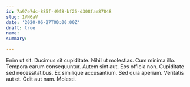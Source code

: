 ```yaml
---
id: 7a97e7dc-885f-49f8-bf25-d308fae87848
slug: 1VN6aV
date: '2020-06-27T00:00:00Z'
draft: true
name: 
summary: 

---
```


Enim ut sit. Ducimus sit cupiditate. Nihil ut molestias. Cum minima illo. Tempora earum consequuntur. Autem sint aut. Eos officia non. Cupiditate sed necessitatibus. Ex similique accusantium. Sed quia aperiam. Veritatis aut et. Odit aut nam. Molesti.
